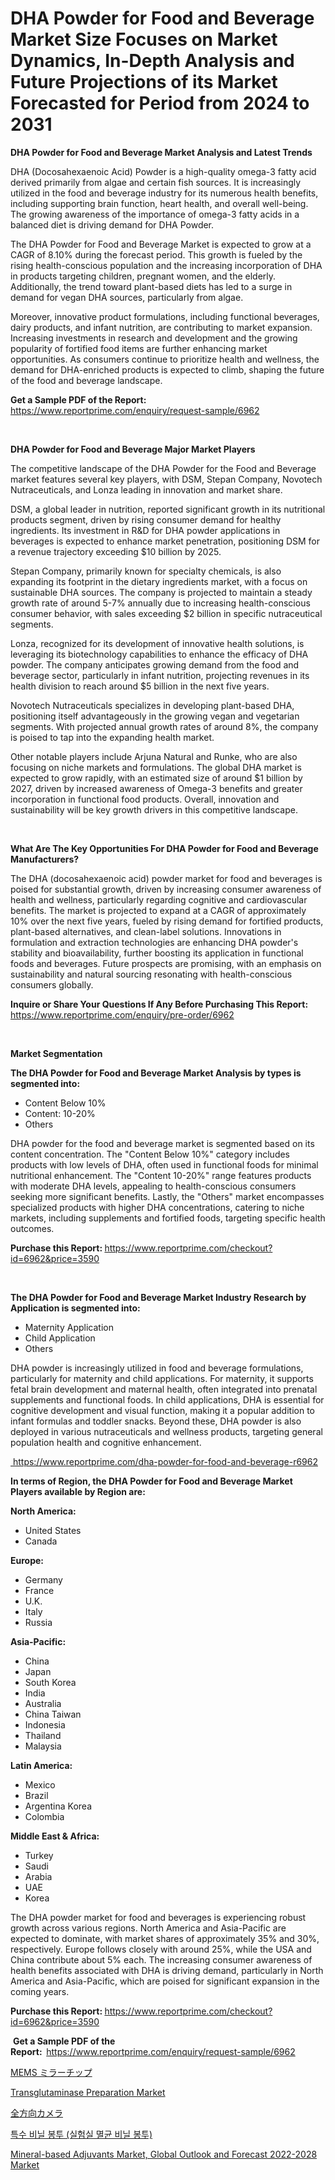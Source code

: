 <p><h1>DHA Powder for Food and Beverage Market Size Focuses on Market Dynamics, In-Depth Analysis and Future Projections of its Market Forecasted for Period from 2024 to 2031</h1></p><p><strong>DHA Powder for Food and Beverage Market Analysis and Latest Trends</strong></p>
<p><p>DHA (Docosahexaenoic Acid) Powder is a high-quality omega-3 fatty acid derived primarily from algae and certain fish sources. It is increasingly utilized in the food and beverage industry for its numerous health benefits, including supporting brain function, heart health, and overall well-being. The growing awareness of the importance of omega-3 fatty acids in a balanced diet is driving demand for DHA Powder.</p><p>The DHA Powder for Food and Beverage Market is expected to grow at a CAGR of 8.10% during the forecast period. This growth is fueled by the rising health-conscious population and the increasing incorporation of DHA in products targeting children, pregnant women, and the elderly. Additionally, the trend toward plant-based diets has led to a surge in demand for vegan DHA sources, particularly from algae.</p><p>Moreover, innovative product formulations, including functional beverages, dairy products, and infant nutrition, are contributing to market expansion. Increasing investments in research and development and the growing popularity of fortified food items are further enhancing market opportunities. As consumers continue to prioritize health and wellness, the demand for DHA-enriched products is expected to climb, shaping the future of the food and beverage landscape.</p></p>
<p><strong>Get a Sample PDF of the Report:&nbsp;</strong> <a href="https://www.reportprime.com/enquiry/request-sample/6962">https://www.reportprime.com/enquiry/request-sample/6962</a></p>
<p>&nbsp;</p>
<p><strong>DHA Powder for Food and Beverage Major Market Players</strong></p>
<p><p>The competitive landscape of the DHA Powder for the Food and Beverage market features several key players, with DSM, Stepan Company, Novotech Nutraceuticals, and Lonza leading in innovation and market share.</p><p>DSM, a global leader in nutrition, reported significant growth in its nutritional products segment, driven by rising consumer demand for healthy ingredients. Its investment in R&D for DHA powder applications in beverages is expected to enhance market penetration, positioning DSM for a revenue trajectory exceeding $10 billion by 2025.</p><p>Stepan Company, primarily known for specialty chemicals, is also expanding its footprint in the dietary ingredients market, with a focus on sustainable DHA sources. The company is projected to maintain a steady growth rate of around 5-7% annually due to increasing health-conscious consumer behavior, with sales exceeding $2 billion in specific nutraceutical segments.</p><p>Lonza, recognized for its development of innovative health solutions, is leveraging its biotechnology capabilities to enhance the efficacy of DHA powder. The company anticipates growing demand from the food and beverage sector, particularly in infant nutrition, projecting revenues in its health division to reach around $5 billion in the next five years.</p><p>Novotech Nutraceuticals specializes in developing plant-based DHA, positioning itself advantageously in the growing vegan and vegetarian segments. With projected annual growth rates of around 8%, the company is poised to tap into the expanding health market.</p><p>Other notable players include Arjuna Natural and Runke, who are also focusing on niche markets and formulations. The global DHA market is expected to grow rapidly, with an estimated size of around $1 billion by 2027, driven by increased awareness of Omega-3 benefits and greater incorporation in functional food products. Overall, innovation and sustainability will be key growth drivers in this competitive landscape.</p></p>
<p>&nbsp;</p>
<p><strong>What Are The Key Opportunities For DHA Powder for Food and Beverage Manufacturers?</strong></p>
<p><p>The DHA (docosahexaenoic acid) powder market for food and beverages is poised for substantial growth, driven by increasing consumer awareness of health and wellness, particularly regarding cognitive and cardiovascular benefits. The market is projected to expand at a CAGR of approximately 10% over the next five years, fueled by rising demand for fortified products, plant-based alternatives, and clean-label solutions. Innovations in formulation and extraction technologies are enhancing DHA powder's stability and bioavailability, further boosting its application in functional foods and beverages. Future prospects are promising, with an emphasis on sustainability and natural sourcing resonating with health-conscious consumers globally.</p></p>
<p><strong>Inquire or Share Your Questions If Any Before Purchasing This Report:</strong> <a href="https://www.reportprime.com/enquiry/pre-order/6962">https://www.reportprime.com/enquiry/pre-order/6962</a></p>
<p>&nbsp;</p>
<p><strong>Market Segmentation</strong></p>
<p><strong>The DHA Powder for Food and Beverage Market Analysis by types is segmented into:</strong></p>
<p><ul><li>Content Below 10%</li><li>Content: 10-20%</li><li>Others</li></ul></p>
<p><p>DHA powder for the food and beverage market is segmented based on its content concentration. The "Content Below 10%" category includes products with low levels of DHA, often used in functional foods for minimal nutritional enhancement. The "Content 10-20%" range features products with moderate DHA levels, appealing to health-conscious consumers seeking more significant benefits. Lastly, the "Others" market encompasses specialized products with higher DHA concentrations, catering to niche markets, including supplements and fortified foods, targeting specific health outcomes.</p></p>
<p><strong>Purchase this Report:&nbsp;</strong><a href="https://www.reportprime.com/checkout?id=6962&price=3590">https://www.reportprime.com/checkout?id=6962&price=3590</a></p>
<p>&nbsp;</p>
<p><strong>The DHA Powder for Food and Beverage Market Industry Research by Application is segmented into:</strong></p>
<p><ul><li>Maternity Application</li><li>Child Application</li><li>Others</li></ul></p>
<p><p>DHA powder is increasingly utilized in food and beverage formulations, particularly for maternity and child applications. For maternity, it supports fetal brain development and maternal health, often integrated into prenatal supplements and functional foods. In child applications, DHA is essential for cognitive development and visual function, making it a popular addition to infant formulas and toddler snacks. Beyond these, DHA powder is also deployed in various nutraceuticals and wellness products, targeting general population health and cognitive enhancement.</p></p>
<p><a href="https://www.reportprime.com/dha-powder-for-food-and-beverage-r6962">&nbsp;https://www.reportprime.com/dha-powder-for-food-and-beverage-r6962</a></p>
<p><strong>In terms of Region, the DHA Powder for Food and Beverage Market Players available by Region are:</strong></p>
<p>
    <p> <strong> North America: </strong>
        <ul>
            <li>United States</li>
            <li>Canada</li>
        </ul>
        </p> 
    <p> <strong> Europe: </strong>
        <ul>
            <li>Germany</li>
            <li>France</li>
            <li>U.K.</li>
            <li>Italy</li>
            <li>Russia</li>
        </ul>
        </p> 
    <p> <strong> Asia-Pacific: </strong>
        <ul>
            <li>China</li>
            <li>Japan</li>
            <li>South Korea</li>
            <li>India</li>
            <li>Australia</li>
            <li>China Taiwan</li>
            <li>Indonesia</li>
            <li>Thailand</li>
            <li>Malaysia</li>
        </ul>
        </p> 
    <p> <strong> Latin America: </strong>
        <ul>
            <li>Mexico</li>
            <li>Brazil</li>
            <li>Argentina Korea</li>
            <li>Colombia</li>
        </ul>
        </p> 
    <p> <strong> Middle East & Africa: </strong>
        <ul>
            <li>Turkey</li>
            <li>Saudi</li>
            <li>Arabia</li>
            <li>UAE</li>
            <li>Korea</li>
        </ul>
    </p>
    </p>
<p><p>The DHA powder market for food and beverages is experiencing robust growth across various regions. North America and Asia-Pacific are expected to dominate, with market shares of approximately 35% and 30%, respectively. Europe follows closely with around 25%, while the USA and China contribute about 5% each. The increasing consumer awareness of health benefits associated with DHA is driving demand, particularly in North America and Asia-Pacific, which are poised for significant expansion in the coming years.</p></p>
<p><strong>Purchase this Report: </strong><a href="https://www.reportprime.com/checkout?id=6962&price=3590">https://www.reportprime.com/checkout?id=6962&price=3590</a></p>
<p>&nbsp;<strong>Get a Sample PDF of the Report:&nbsp;&nbsp;</strong><a href="https://www.reportprime.com/enquiry/request-sample/6962">https://www.reportprime.com/enquiry/request-sample/6962</a></p>
<p><strong></strong></p>
<p><p><a href="https://medium.com/@melliestracke2023/mems-mirror-chips-market-%E3%81%AF-%E3%82%B3%E3%82%B9%E3%83%88%E7%AE%A1%E7%90%86%E3%81%A8%E5%8A%B9%E7%8E%87%E5%90%91%E4%B8%8A%E3%82%92%E5%84%AA%E5%85%88%E3%81%97%E3%81%BE%E3%81%99-%E3%81%95%E3%82%89%E3%81%AB-%E5%A0%B1%E5%91%8A%E6%9B%B8%E3%81%AF%E5%B8%82%E5%A0%B4%E3%81%AE%E9%9C%80%E8%A6%81%E9%9D%A2%E3%81%A8%E4%BE%9B%E7%B5%A6%E9%9D%A2%E3%81%AE%E4%B8%A1%E6%96%B9%E3%82%92%E3%82%AB%E3%83%90%E3%83%BC%E3%81%97%E3%81%A6%E3%81%84%E3%81%BE%E3%81%99-mems-mirror-chips-%E5%B8%82%E5%A0%B4%E3%81%AF-a32f6c9ee543">MEMS ミラーチップ</a></p><p><a href="https://github.com/GenaGaines34/Market-Research-Report-List-1/blob/main/transglutaminase-preparation-market.md">Transglutaminase Preparation Market</a></p><p><a href="https://medium.com/@melliestracke2023/%E3%82%AA%E3%83%A0%E3%83%8B%E3%83%87%E3%82%A3%E3%83%AC%E3%82%AF%E3%82%B7%E3%83%A7%E3%83%8A%E3%83%AB%E3%82%AB%E3%83%A1%E3%83%A9%E5%B8%82%E5%A0%B4%E5%88%86%E6%9E%90%E3%83%AC%E3%83%9D%E3%83%BC%E3%83%88-%E5%9C%B0%E5%9F%9F%E5%88%A5-%E3%82%BF%E3%82%A4%E3%83%97%E5%88%A5-%E3%82%AB%E3%82%BF%E3%82%B8%E3%82%AA%E3%83%97%E3%83%88%E3%83%AA%E3%83%83%E3%82%AF%E3%82%AA%E3%83%A0%E3%83%8B%E3%83%87%E3%82%A3%E3%83%AC%E3%82%AF%E3%82%B7%E3%83%A7%E3%83%8A%E3%83%AB%E3%82%AB%E3%83%A1%E3%83%A9-%E3%83%87%E3%82%A3%E3%82%AA%E3%83%97%E3%83%88%E3%83%AA%E3%83%83%E3%82%AF%E3%82%AA%E3%83%A0%E3%83%8B%E3%83%87%E3%82%A3%E3%83%AC%E3%82%AF%E3%82%B7%E3%83%A7%E3%83%8A%E3%83%AB%E3%82%AB%E3%83%A1%E3%83%A9-%E3%81%8A%E3%82%88%E3%81%B3%E3%82%A2%E3%83%97%E3%83%AA%E3%82%B1%E3%83%BC%E3%82%B7%E3%83%A7%E3%83%B3%E5%88%A5-%E5%85%89%E5%AD%A6%E8%A3%BD%E9%80%A0-%E8%87%AA%E5%8B%95-81ab2c64e6ec">全方向カメラ</a></p><p><a href="https://medium.com/@scotthereford10/%EA%B8%80%EB%A1%9C%EB%B2%8C-%ED%8A%B9%EC%88%98-%ED%94%8C%EB%9D%BC%EC%8A%A4%ED%8B%B1-%EB%B4%89%EC%A7%80-%EC%8B%A4%ED%97%98%EC%8B%A4%EC%97%90%EC%84%9C-%EC%82%AC%EC%9A%A9%ED%95%98%EB%8A%94-%EB%A9%B8%EA%B7%A0-%ED%94%8C%EB%9D%BC%EC%8A%A4%ED%8B%B1-%EB%B4%89%EC%A7%80-%EC%8B%9C%EC%9E%A5-%EA%B7%9C%EB%AA%A8%EB%8A%94-14-9-%EC%9D%98-273f83420347">특수 비닐 봉투 (실험실 멸균 비닐 봉투)</a></p><p><a href="https://medium.com/@joshavis90/this-mineral-based-adjuvants-market-global-outlook-and-forecast-2022-2028-market-research-report-92db16b865e0">Mineral-based Adjuvants Market, Global Outlook and Forecast 2022-2028 Market</a></p></p>
